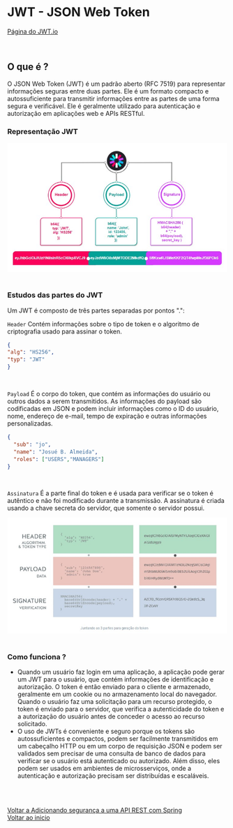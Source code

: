 # JWT - JSON Web Token

[Página do JWT.io](https://jwt.io/)

<br>

## O que é ?

O JSON Web Token (JWT) é um padrão aberto (RFC 7519) para representar informações seguras entre duas partes. Ele é um formato compacto e autossuficiente para transmitir informações entre as partes de uma forma segura e verificável. Ele é geralmente utilizado para autenticação e autorização em aplicações web e APIs RESTful.

### Representação JWT

<img src="./img/38.jpg" alt="" width="600">

<br>

<br>

### Estudos das partes do JWT

Um JWT é composto de três partes separadas por pontos ".":

`Header`
Contém informações sobre o tipo de token e o algoritmo de criptografia usado para assinar o token.
```json
{
"alg": "HS256",
"typ": "JWT"
}
```

<br>

`Payload` 
É o corpo do token, que contém as informações do usuário ou outros dados a serem transmitidos. As informações do payload são codificadas em JSON e podem incluir informações como o ID do usuário, nome, endereço de e-mail, tempo de expiração e outras informações personalizadas.

```json
{
  "sub": "jo",
  "name": "Josué B. Almeida",
  "roles": ["USERS","MANAGERS"]
}
```

<br>

`Assinatura` 
É a parte final do token e é usada para verificar se o token é autêntico e não foi modificado durante a transmissão. A assinatura é criada usando a chave secreta do servidor, que somente o servidor possui.

<img src="./img/39.jpg" alt="" width="800">

<br>

<br>

### Como funciona ?

- Quando um usuário faz login em uma aplicação, a aplicação pode gerar um JWT para o usuário, que contém informações de identificação e autorização. O token é então enviado para o cliente e armazenado, geralmente em um cookie ou no armazenamento local do navegador. Quando o usuário faz uma solicitação para um recurso protegido, o token é enviado para o servidor, que verifica a autenticidade do token e a autorização do usuário antes de conceder o acesso ao recurso solicitado.
- O uso de JWTs é conveniente e seguro porque os tokens são autossuficientes e compactos, podem ser facilmente transmitidos em um cabeçalho HTTP ou em um corpo de requisição JSON e podem ser validados sem precisar de uma consulta de banco de dados para verificar se o usuário está autenticado ou autorizado. Além disso, eles podem ser usados em ambientes de microsserviços, onde a autenticação e autorização precisam ser distribuídas e escaláveis.

<br>

<br>

[Voltar a Adicionando segurança a uma API REST com Spring](/Arquivos/Conteudo/6%20-%20Ganhando%20produtividade%20com%20spring%20framwork/6.4%20Adicionando%20seguranca%20a%20uma%20api%20rest%20com%20spring.md)<br>
[Voltar ao inicio](/README.md)